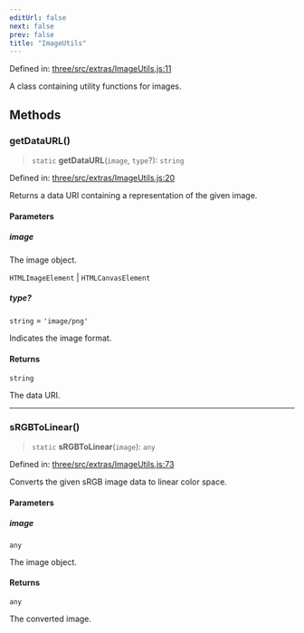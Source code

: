 ```yaml
---
editUrl: false
next: false
prev: false
title: "ImageUtils"
---
```


Defined in: [three/src/extras/ImageUtils.js:11](https://github.com/DefinitelyMaybe/three-i18n/blob/fa57b79433d1c349ffb23a78727299c8d4190136/three/src/extras/ImageUtils.js#L11)

A class containing utility functions for images.

## Methods

### getDataURL()

> `static` **getDataURL**(`image`, `type`?): `string`

Defined in: [three/src/extras/ImageUtils.js:20](https://github.com/DefinitelyMaybe/three-i18n/blob/fa57b79433d1c349ffb23a78727299c8d4190136/three/src/extras/ImageUtils.js#L20)

Returns a data URI containing a representation of the given image.

#### Parameters

##### image

The image object.

`HTMLImageElement` | `HTMLCanvasElement`

##### type?

`string` = `'image/png'`

Indicates the image format.

#### Returns

`string`

The data URI.

***

### sRGBToLinear()

> `static` **sRGBToLinear**(`image`): `any`

Defined in: [three/src/extras/ImageUtils.js:73](https://github.com/DefinitelyMaybe/three-i18n/blob/fa57b79433d1c349ffb23a78727299c8d4190136/three/src/extras/ImageUtils.js#L73)

Converts the given sRGB image data to linear color space.

#### Parameters

##### image

`any`

The image object.

#### Returns

`any`

The converted image.
